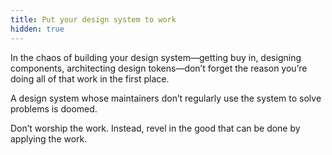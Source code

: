 ```yaml
---
title: Put your design system to work 
hidden: true
---
```


In the chaos of building your design system—getting buy in, designing components, architecting design tokens—don’t forget the reason you’re doing all of that work in the first place. 

A design system whose maintainers don’t regularly use the system to solve problems is doomed.

Don’t worship the work. Instead, revel in the good that can be done by applying the work. 